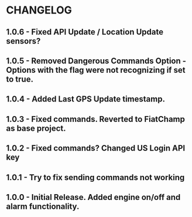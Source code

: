 # CHANGELOG
## 1.0.6 - Fixed API Update / Location Update sensors?
## 1.0.5 - Removed Dangerous Commands Option - Options with the flag were not recognizing if set to true.
## 1.0.4 - Added Last GPS Update timestamp.
## 1.0.3 - Fixed commands. Reverted to FiatChamp as base project. 
## 1.0.2 - Fixed commands? Changed US Login API key
## 1.0.1 - Try to fix sending commands not working
## 1.0.0 - Initial Release. Added engine on/off and alarm functionality. 


